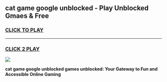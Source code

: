 
## cat game google unblocked - Play Unblocked Gmaes & Free
<h3>
<a href="https://news.freeplayer.one?title=cat_game_google_unblocked&ref=16F">CLICK TO PLAY</a></h3>
<hr>

<h3>
<a href="https://news.freeplayer.one?title=cat_game_google_unblocked&ref=16F">CLICK 2 PLAY</a>
  
</h3>

<a href="https://news.freeplayer.one?title=cat_game_google_unblocked&ref=16F/"><img src="https://clearcache.store/games.png"></a>


**cat game google unblocked games unblocked: Your Gateway to Fun and Accessible Online Gaming**
